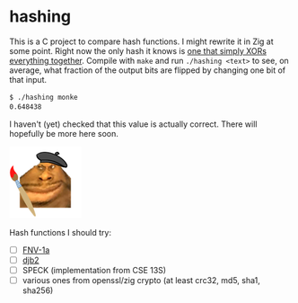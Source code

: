 hashing
=======

This is a C project to compare hash functions. I might rewrite it in Zig at some point. Right now the only hash it knows is [one that simply XORs everything together](./xor.c). Compile with `make` and run `./hashing <text>` to see, on average, what fraction of the output bits are flipped by changing one bit of that input.

```sh
$ ./hashing monke
0.648438
```

I haven't (yet) checked that this value is actually correct. There will hopefully be more here soon.

![a man with a beret and a paintbrush](./artistraf.png)

Hash functions I should try:

- [ ] [FNV-1a](https://craftinginterpreters.com/hash-tables.html#hashing-strings)
- [ ] [djb2](https://theartincode.stanis.me/008-djb2/)
- [ ] SPECK (implementation from CSE 13S)
- [ ] various ones from openssl/zig crypto (at least crc32, md5, sha1, sha256)
